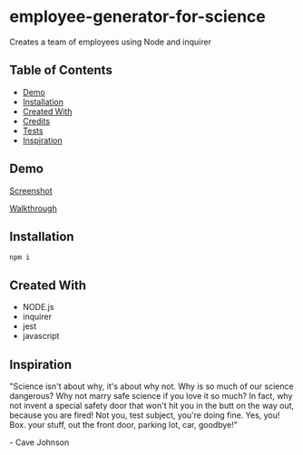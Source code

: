 # employee-generator-for-science
Creates a team of employees using Node and inquirer

## Table of Contents
    
* [Demo](#demo)
* [Installation](#installation)
* [Created With](#created-with)
* [Credits](#credits)
* [Tests](#test)
* [Inspiration](#inspiration)

## Demo

[Screenshot]((https://user-images.githubusercontent.com/98830462/166164492-79ddfbfb-5131-44db-b2b8-1aef073fd194.png))

[Walkthrough](https://user-images.githubusercontent.com/98830462/166164492-79ddfbfb-5131-44db-b2b8-1aef073fd194.png)

## Installation

```
npm i
```

## Created With

- NODE.js
- inquirer
- jest
- javascript

## Inspiration

<p>"Science isn't about why, it's about why not. Why is so much of our science dangerous? Why not marry safe science if you love it so much? In fact, why not invent a special safety door that won't hit you in the butt on the way out, because you are fired! Not you, test subject, you're doing fine. Yes, you! Box. your stuff, out the front door, parking lot, car, goodbye!"</p>
- Cave Johnson
